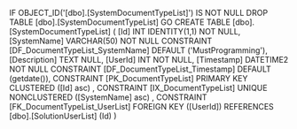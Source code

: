 ﻿
 IF OBJECT_ID('[dbo].[SystemDocumentTypeList]') IS NOT NULL 
 DROP TABLE [dbo].[SystemDocumentTypeList] 
 GO
 CREATE TABLE [dbo].[SystemDocumentTypeList] ( 
 [Id]           INT              IDENTITY(1,1)          NOT NULL,
 [SystemName]   VARCHAR(50)                             NOT NULL  CONSTRAINT [DF_DocumentTypeList_SystemName] DEFAULT ('MustProgramming'),
 [Description]  TEXT                                        NULL,
 [UserId]       INT                                     NOT NULL,
 [Timestamp]    DATETIME2                               NOT NULL  CONSTRAINT [DF_DocumentTypeList_Timestamp] DEFAULT (getdate()),
 CONSTRAINT   [PK_DocumentTypeList]  PRIMARY KEY CLUSTERED    ([Id] asc) ,
 CONSTRAINT   [IX_DocumentTypeList]  UNIQUE      NONCLUSTERED ([SystemName] asc) ,
 CONSTRAINT [FK_DocumentTypeList_UserList] FOREIGN KEY ([UserId]) REFERENCES [dbo].[SolutionUserList] (Id) )
 
 